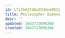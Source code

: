 ```yaml
---
id: L7iIbK3T4DwZVUUze0R3j
title: Philosopher Queens
desc: ''
updated: 1643723096368
created: 1643723096368
---
```


